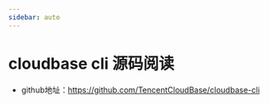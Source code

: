 ```yaml
---
sidebar: auto
---
```


# cloudbase cli 源码阅读
* github地址：https://github.com/TencentCloudBase/cloudbase-cli
